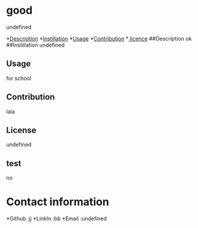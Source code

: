 # good
  

undefined

  *[Description](#Description)
  *[Instillation](#instillation)
  *[Usage](#Usage)
  *[Contribution](#Contribution)
  *[ licence]( licence)
  ##Description
  ok 
  ##Instillation
  undefined
  ## Usage
  for school
  ## Contribution
  lala
  ## License
  undefined
  ## test
  no

  # Contact information
  *Github :jj
  *LinkIn :bb
  *Email  :undefined